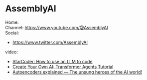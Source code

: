 # AssemblyAI
Home:  
Channel: https://www.youtube.com/@AssemblyAI  
Social:
- https://www.twitter.com/AssemblyAI

video:
- [StarCoder: How to use an LLM to code](https://youtu.be/1PH3oDly1bc)
- [Create Your Own AI: Transformer Agents Tutorial](https://youtu.be/Q7KhrSbEnSQ)
- [Autoencoders explained — The unsung heroes of the AI world!](https://youtu.be/6-fOJ79HW9U)
